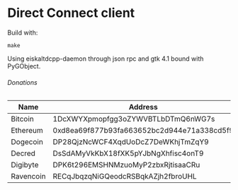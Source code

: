 # Direct Connect client
Build with:

```
make
```
Using eiskaltdcpp-daemon through json rpc and gtk 4.1 bound with PyGObject.
###### Donations
| Name      | Address                                    |
|-----------|--------------------------------------------|
| Bitcoin   | 1DcXWYXpmopfgg3oZYWVBTLbDTmQ6nWG7s         |
| Ethereum  | 0xd8ea69f877b93fa663652bc2d944e71a338cd5f9 |
| Dogecoin  | DP28QjzNcWCF4XqdUoDcZ7DeWKhjTmZqY9         |
| Decred    | DsSdAMyVkKbX18fXK5pYJbNgXhfisc4onT9        |
| Digibyte  | DPK6t296EMSHNMzuoMyP2zbxRjtisaaCRu         |
| Ravencoin | RECqJbqzqNiGQeodcRSBqkAZjh2fbroUHL         |